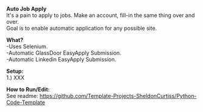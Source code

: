 **Auto Job Apply**    
It's a pain to apply to jobs. Make an account, fill-in the same thing over and over.  
Goal is to enable automatic application for any possible site.  
    
**What?**    
-Uses Selenium.  
-Automatic GlassDoor EasyApply Submission.  
-Automatic Linkedin EasyApply Submission.  
    
**Setup:**    
1.) XXX  
    
**How to Run/Edit:**    
See readme: https://github.com/Template-Projects-SheldonCurtiss/Python-Code-Template